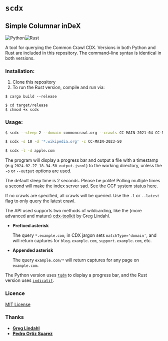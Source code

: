 # `scdx`
## Simple Columnar inDeX

![Python](https://img.shields.io/badge/python-3670A0?style=for-the-badge&logo=python&logoColor=ffdd54)![Rust](https://img.shields.io/badge/rust-%23000000.svg?style=for-the-badge&logo=rust&logoColor=white)

A tool for querying the Common Crawl CDX.  Versions in both Python and Rust are included in this repository.  The command–line syntax is identical in both versions.

### Installation:

1. Clone this repository
2. To run the Rust version, compile and run via:
```
$ cargo build --release
```

```
$ cd target/release
$ chmod +x scdx
```

### Usage:

```bash
$ scdx --sleep 2 --domain commoncrawl.org --crawls CC-MAIN-2021-04 CC-MAIN-2024-10
```

```bash
$ scdx -s 10 -d '*.wikipedia.org' -c CC-MAIN-2023-50
```

```bash
$ scdx -l -d apple.com
```

The program will display a progress bar and output a file with a timestamp (e.g `2024-02-27_18-34-50_output.jsonl`) to the working directory, unless the `-o` or `--output` options are used.

The default sleep time is 2 seconds. Please be polite! Polling multiple times a second will make the index server sad. See the CCF system status [here](https://status.commoncrawl.org).

If no crawls are specified, all crawls will be queried. Use the `-l` or `--latest` flag to only query the latest crawl.

The API used supports two methods of wildcarding, like the (more advanced and mature) [cdx-toolkit](https://github.com/cocrawler/cdx_toolkit) by Greg Lindahl.

- **Prefixed asterisk**

    The query `*.example.com`, in CDX jargon sets `matchType='domain'`, and will return captures for `blog.example.com`, `support.example.com`, etc.

- **Appended asterisk**

    The query `example.com/*` will return captures for any page on `example.com`.

The Python version uses [`tqdm`](https://tqdm.github.io/) to display a progress bar, and the Rust version uses [`indicatif`](https://docs.rs/indicatif/latest/indicatif/).

### Licence
[MIT License](LICENSE)

### Thanks
- **[Greg Lindahl](https://github.com/wumpus)**
- **[Pedro Ortiz Suarez](https://github.com/pjox)**
